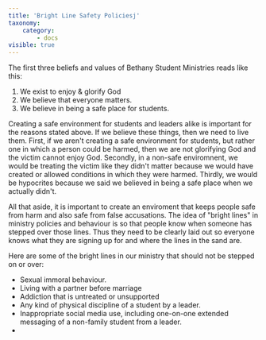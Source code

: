 ```yaml
---
title: 'Bright Line Safety Policiesj'
taxonomy:
    category:
        - docs
visible: true
---
```


The first three beliefs and values of Bethany Student Ministries reads like this: 
1. We exist to enjoy & glorify God
2. We believe that everyone matters.
3. We believe in being a safe place for students. 

Creating a safe environment for students and leaders alike is important for the reasons stated above. If we believe these things, then we need to live them. First, if we aren't creating a safe environment for students, but rather one in which a person could be harmed, then we are not glorifying God and the victim cannot enjoy God. Secondly, in a non-safe enviromnent, we would be treating the victim like they didn't matter because we would have created or allowed conditions in which they were harmed. Thirdly, we would be hypocrites because we said we believed in being a safe place when we actually didn't. 

All that aside, it is important to create an enviroment that keeps people safe from harm and also safe from false accusations. The idea of "bright lines" in ministry policies and behaviour is so that people know when someone has stepped over those lines. Thus they need to be clearly laid out so everyone knows what they are signing up for and where the lines in the sand are.

Here are some of the bright lines in our ministry that should not be stepped on or over:

* Sexual immoral behaviour.
* Living with a partner before marriage
* Addiction that is untreated or unsupported
* Any kind of physical discipline of a student by a leader.
* Inappropriate social media use, including one-on-one extended messaging of a non-family student from a leader.
* 